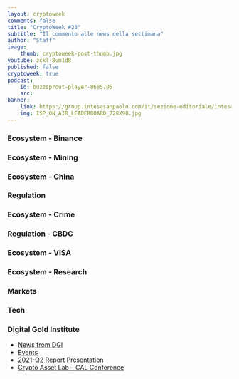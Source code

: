 ```yaml
---
layout: cryptoweek
comments: false
title: "CryptoWeek #23"
subtitle: "Il commento alle news della settimana" 
author: "Staff"
image:
    thumb: cryptoweek-post-thumb.jpg
youtube: zckl-8vm1d8
published: false
cryptoweek: true
podcast:
    id: buzzsprout-player-8685705
    src: 
banner:
    link: https://group.intesasanpaolo.com/it/sezione-editoriale/intesa-sanpaolo-on-air?utm_campaign=GoldInstitute&utm_source=GoldInstitute&utm_medium=Banner_CPM&utm_content=DisplayAwareness&utm_term=GoldInstitute_Banner_CPM_GoldInstitute_
    img: ISP_ON_AIR_LEADERBOARD_728X90.jpg
---
```

 

### Ecosystem - Binance

### Ecosystem - Mining

### Ecosystem - China

### Regulation

### Ecosystem - Crime

### Regulation - CBDC

### Ecosystem - VISA

### Ecosystem - Research

### Markets

### Tech

### Digital Gold Institute

- [News from DGI](https://dgi.io/news/)
- [Events](https://dgi.io/events/)
- [2021-Q2 Report Presentation](https://dgi.io/reports/)
- [Crypto Asset Lab – CAL Conference](https://cryptoassetlab.diseade.unimib.it/calconf/)
